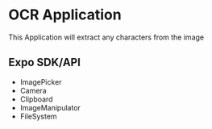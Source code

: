 # OCR Application
This Application will extract any characters from the image

## Expo SDK/API
- ImagePicker
- Camera
- Clipboard
- ImageManipulator
- FileSystem
